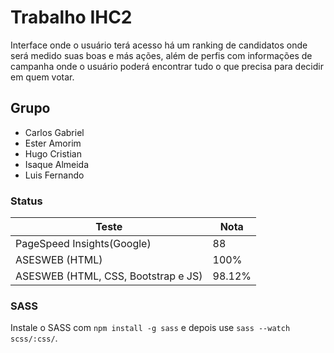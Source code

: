 # Trabalho IHC2
Interface onde o usuário terá acesso há um ranking de candidatos onde será medido suas boas e más ações, além de perfis com informações de campanha onde o usuário poderá encontrar tudo o que precisa para decidir em quem votar.

## Grupo
- Carlos Gabriel
- Ester Amorim
- Hugo Cristian
- Isaque Almeida
- Luis Fernando

### Status
| Teste                                           | Nota       	|
|-----------------------------------------------	|-----------	|
| PageSpeed Insights(Google)                   	  | 88         	|
| ASESWEB (HTML)                                  | 100%      	|
| ASESWEB (HTML, CSS, Bootstrap e JS)            	| 98.12% 	    |

### SASS
Instale o SASS com `npm install -g sass` e depois use `sass --watch scss/:css/`.